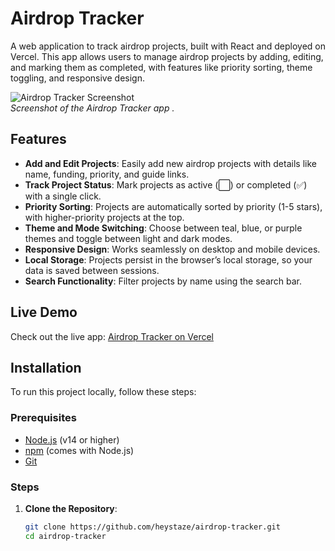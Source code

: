 # Airdrop Tracker

A web application to track airdrop projects, built with React and deployed on Vercel. This app allows users to manage airdrop projects by adding, editing, and marking them as completed, with features like priority sorting, theme toggling, and responsive design.

![Airdrop Tracker Screenshot](https://private-user-images.githubusercontent.com/204170221/425986622-65cad4fe-0a9a-45c0-b842-ad0ffcddd1f6.jpg?jwt=eyJhbGciOiJIUzI1NiIsInR5cCI6IkpXVCJ9.eyJpc3MiOiJnaXRodWIuY29tIiwiYXVkIjoicmF3LmdpdGh1YnVzZXJjb250ZW50LmNvbSIsImtleSI6ImtleTUiLCJleHAiOjE3NDI4MDUzMzUsIm5iZiI6MTc0MjgwNTAzNSwicGF0aCI6Ii8yMDQxNzAyMjEvNDI1OTg2NjIyLTY1Y2FkNGZlLTBhOWEtNDVjMC1iODQyLWFkMGZmY2RkZDFmNi5qcGc_WC1BbXotQWxnb3JpdGhtPUFXUzQtSE1BQy1TSEEyNTYmWC1BbXotQ3JlZGVudGlhbD1BS0lBVkNPRFlMU0E1M1BRSzRaQSUyRjIwMjUwMzI0JTJGdXMtZWFzdC0xJTJGczMlMkZhd3M0X3JlcXVlc3QmWC1BbXotRGF0ZT0yMDI1MDMyNFQwODMwMzVaJlgtQW16LUV4cGlyZXM9MzAwJlgtQW16LVNpZ25hdHVyZT1iMWIwZWJkOWU2MTE1NDNlZDI4ZDlmODRmMzUzNjY2NTU0MDBlNDM1NDYzODg3Zjk2YzgyMjRkODhmNDczNjU0JlgtQW16LVNpZ25lZEhlYWRlcnM9aG9zdCJ9.fgW6iOsQPdnTYX9XvMNWFZzGqWlbpOL2qAWbOU37dN0)  
*Screenshot of the Airdrop Tracker app .*

## Features

- **Add and Edit Projects**: Easily add new airdrop projects with details like name, funding, priority, and guide links.
- **Track Project Status**: Mark projects as active (⬜) or completed (✅) with a single click.
- **Priority Sorting**: Projects are automatically sorted by priority (1-5 stars), with higher-priority projects at the top.
- **Theme and Mode Switching**: Choose between teal, blue, or purple themes and toggle between light and dark modes.
- **Responsive Design**: Works seamlessly on desktop and mobile devices.
- **Local Storage**: Projects persist in the browser’s local storage, so your data is saved between sessions.
- **Search Functionality**: Filter projects by name using the search bar.

## Live Demo

Check out the live app: [Airdrop Tracker on Vercel](https://heystaze-airdrop-tracker.vercel.app/) 

## Installation

To run this project locally, follow these steps:

### Prerequisites
- [Node.js](https://nodejs.org/) (v14 or higher)
- [npm](https://www.npmjs.com/) (comes with Node.js)
- [Git](https://git-scm.com/)

### Steps
1. **Clone the Repository**:
   ```bash
   git clone https://github.com/heystaze/airdrop-tracker.git
   cd airdrop-tracker
